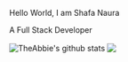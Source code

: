 Hello World, I am Shafa Naura

A Full Stack Developer

<img align="center" src="https://github-readme-stats.vercel.app/api?username=shafanaura&show_icons=true&include_all_commits=true&theme=radical" alt="TheAbbie's github stats" />
<img align="center" src="https://github-readme-stats.vercel.app/api/top-langs/?username=theabbie&layout=compact&theme=radical" />
